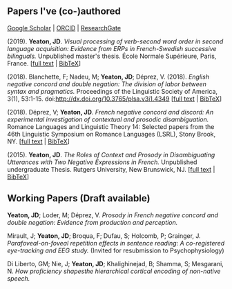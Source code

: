 ## Papers I've (co-)authored

[Google Scholar](https://scholar.google.fr/citations?user=YkzLBuwAAAAJ&hl=en) | 
[ORCID](https://orcid.org/0000-0002-6650-8080) | 
[ResearchGate](https://www.researchgate.net/profile/Jeremy_Yeaton)

(2019). **Yeaton, JD**. _Visual processing of verb-second word order in second language acquisition: Evidence from ERPs in French-Swedish successive bilinguals._ Unpublished master's thesis. École Normale Supérieure, Paris, France. [[full text](https://JeremyYeaton.github.io/papers/Yeaton_MasterThesis.pdf) \| [BibTeX](https://JeremyYeaton.github.io/papers/BibTeX)]

(2018). Blanchette, F; Nadeu, M; **Yeaton, JD**; Déprez, V. (2018). _English negative concord and double negation: The division of labor between syntax and pragmatics._ Proceedings of the Linguistic Society of America, 3(1), 53:1-15. doi:http://dx.doi.org/10.3765/plsa.v3i1.4349 [[full text](https://JeremyYeaton.github.io/papers/LSA2018_EnglishNCandDN.pdf) \| [BibTeX](https://JeremyYeaton.github.io/papers/BibTeX)]

(2018). Déprez, V; **Yeaton, JD**. _French negative concord and discord: An experimental
investigation of contextual and prosodic disambiguation._ Romance Languages and Linguistic
Theory 14: Selected papers from the 46th Linguistic Symposium on Romance Languages (LSRL),
Stony Brook, NY. [[full text](https://JeremyYeaton.github.io/papers/lsrl_46.pdf) \| [BibTeX](https://JeremyYeaton.github.io/papers/BibTeX)]

(2015). **Yeaton, JD**. _The Roles of Context and Prosody in Disambiguating Utterances with Two Negative Expressions in French._ Unpublished undergraduate Thesis. Rutgers University, New Brunswick, NJ. [[full text](https://JeremyYeaton.github.io/papers/Yeaton_UndergradThesis.pdf) \| [BibTeX](https://JeremyYeaton.github.io/papers/BibTeX/#YeatonThesis2015)]

## Working Papers (Draft available)
**Yeaton, JD**; Loder, M; Déprez, V. _Prosody in French negative concord and double negation:  Evidence from production and perception._

Mirault, J; **Yeaton, JD**; Broqua, F; Dufau, S; Holcomb, P; Grainger, J. _Parafoveal-on-foveal repetition effects in sentence reading:  A co-registered eye-tracking and EEG study._ (Invited for resubmission to Psychophysiology)

Di Liberto, GM; Nie, J; **Yeaton, JD**; Khalighinejad, B; Shamma, S; Mesgarani, N. _How proficiency shapesthe hierarchical cortical encoding of non-native speech._

